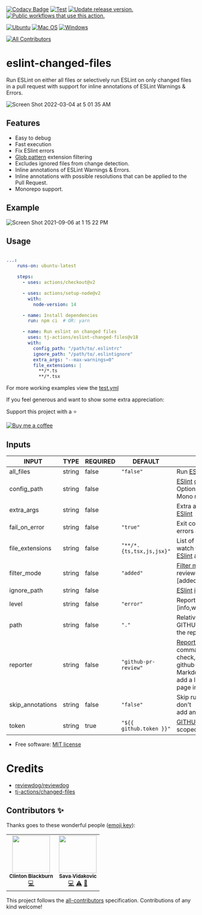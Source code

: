 [![Codacy Badge](https://api.codacy.com/project/badge/Grade/13f8c6c0f4b947b89af4e5d99379b47d)](https://app.codacy.com/gh/tj-actions/eslint-changed-files?utm_source=github.com\&utm_medium=referral\&utm_content=tj-actions/eslint-changed-files\&utm_campaign=Badge_Grade_Settings)
[![Test](https://github.com/tj-actions/eslint-changed-files/actions/workflows/test.yml/badge.svg)](https://github.com/tj-actions/eslint-changed-files/actions/workflows/test.yml) [![Update release version.](https://github.com/tj-actions/eslint-changed-files/workflows/Update%20release%20version./badge.svg)](https://github.com/tj-actions/eslint-changed-files/actions?query=workflow%3A%22Update+release+version.%22) [![Public workflows that use this action.](https://img.shields.io/endpoint?url=https%3A%2F%2Fused-by.vercel.app%2Fapi%2Fgithub-actions%2Fused-by%3Faction%3Dtj-actions%2Feslint-changed-files%26badge%3Dtrue)](https://github.com/search?o=desc\&q=tj-actions+eslint-changed-files+language%3AYAML\&s=\&type=Code)

[![Ubuntu](https://img.shields.io/badge/Ubuntu-E95420?logo=ubuntu\&logoColor=white)](https://docs.github.com/en/actions/reference/workflow-syntax-for-github-actions#jobsjob_idruns-on)
[![Mac OS](https://img.shields.io/badge/mac%20os-000000?logo=macos\&logoColor=F0F0F0)](https://docs.github.com/en/actions/reference/workflow-syntax-for-github-actions#jobsjob_idruns-on)
[![Windows](https://img.shields.io/badge/Windows-0078D6?logo=windows\&logoColor=white)](https://docs.github.com/en/actions/reference/workflow-syntax-for-github-actions#jobsjob_idruns-on)

<!-- ALL-CONTRIBUTORS-BADGE:START - Do not remove or modify this section -->

[![All Contributors](https://img.shields.io/badge/all_contributors-2-orange.svg?style=flat-square)](#contributors-)

<!-- ALL-CONTRIBUTORS-BADGE:END -->

# eslint-changed-files

Run ESLint on either all files or selectively run ESLint on only changed files in a pull request with support for inline annotations of ESLint Warnings & Errors.

![Screen Shot 2022-03-04 at 5 01 35 AM](https://user-images.githubusercontent.com/17484350/156742457-ff0c2da5-aca8-4260-9a3c-76ff3a273bd6.png)

## Features

*   Easy to debug
*   Fast execution
*   Fix ESlint errors
*   [Glob pattern](https://docs.github.com/en/actions/learn-github-actions/workflow-syntax-for-github-actions#filter-pattern-cheat-sheet) extension filtering
*   Excludes ignored files from change detection.
*   Inline annotations of ESLint Warnings & Errors.
*   Inline annotations with possible resolutions that can be applied to the Pull Request.
*   Monorepo support.

## Example

![Screen Shot 2021-09-06 at 1 15 22 PM](https://user-images.githubusercontent.com/17484350/132248250-6998078b-de5d-453a-8225-f4a6e3793bbe.png)

## Usage

```yml

...:
    runs-on: ubuntu-latest

    steps:
      - uses: actions/checkout@v2

      - uses: actions/setup-node@v2
        with:
          node-version: 14

      - name: Install dependencies
        run: npm ci  # OR: yarn 

      - name: Run eslint on changed files
        uses: tj-actions/eslint-changed-files@v18
        with:
          config_path: "/path/to/.eslintrc"
          ignore_path: "/path/to/.eslintignore"
          extra_args: "--max-warnings=0"
          file_extensions: |
            **/*.ts
            **/*.tsx
```

For more working examples view the [test.yml](https://github.com/tj-actions/eslint-changed-files/blob/main/.github/workflows/test.yml)

If you feel generous and want to show some extra appreciation:

Support this project with a :star:

[![Buy me a coffee][buymeacoffee-shield]][buymeacoffee]

[buymeacoffee]: https://www.buymeacoffee.com/jackton1

[buymeacoffee-shield]: https://www.buymeacoffee.com/assets/img/custom_images/orange_img.png

## Inputs

<!-- AUTO-DOC-INPUT:START - Do not remove or modify this section -->

|      INPUT       |  TYPE  | REQUIRED |           DEFAULT            |                                                                                                                                                  DESCRIPTION                                                                                                                                                   |
|------------------|--------|----------|------------------------------|----------------------------------------------------------------------------------------------------------------------------------------------------------------------------------------------------------------------------------------------------------------------------------------------------------------|
|    all\_files     | string |  false   |          `"false"`           |                                                                                                                             Run [ESlint](https://eslint.org/) on all matchingfiles                                                                                                                             |
|   config\_path    | string |  false   |                              |                                                                             [ESlint](https://eslint.org/) [configuration file](https://eslint.org/docs/user-guide/configuring/). Optionally omitthis input for Mono repositories.                                                                              |
|    extra\_args    | string |  false   |                              |                                                                                                         Extra arguments passed to [ESlint](https://eslint.org/docs/user-guide/command-line-interface)                                                                                                          |
|  fail\_on\_error   | string |  false   |           `"true"`           |                                                                                                                         Exit code for reviewdog when<br>errors are found \[true,false].                                                                                                                         |
| file\_extensions  | string |  false   | `"**/*.{ts,tsx,js,jsx}"`<br> |                                                                                                       List of file extensions to<br> watch for changes and run<br>[ESlint](https://eslint.org/) against                                                                                                        |
|   filter\_mode    | string |  false   |          `"added"`           |                                                                                         [Filter mode](https://github.com/reviewdog/reviewdog#filter-mode) for the reviewdogcommand \[added,diff\_context,file,nofilter].                                                                                         |
|   ignore\_path    | string |  false   |                              |                                                                                                   [ESlint](https://eslint.org/) [ignore file](https://eslint.org/docs/user-guide/configuring/ignoring-code)                                                                                                    |
|      level       | string |  false   |          `"error"`           |                                                                                                                                Report level for reviewdog \[info,warning,error]                                                                                                                                 |
|       path       | string |  false   |            `"."`             |                                                                                                                           Relative path under GITHUB\_WORKSPACE to<br>the repository                                                                                                                            |
|     reporter     | string |  false   |     `"github-pr-review"`     |                                                 [Reporter](https://github.com/reviewdog/reviewdog#reporters) of reviewdog command \[github-check,github-pr-review]. github-pr-review can use Markdown and<br> add a link to rule<br>page in reviewdog reports.                                                  |
| skip\_annotations | string |  false   |          `"false"`           |                                                                                                                            Skip running reviewdog i.e don't<br>add any annotations.                                                                                                                            |
|      token       | string |   true   |   `"${{ github.token }}"`    | [GITHUB\_TOKEN](https://docs.github.com/en/free-pro-team@latest/actions/reference/authentication-in-a-workflow#using-the-github_token-in-a-workflow) or a repo scoped[Personal Access Token](https://docs.github.com/en/free-pro-team@latest/github/authenticating-to-github/creating-a-personal-access-token) |

<!-- AUTO-DOC-INPUT:END -->

*   Free software: [MIT license](LICENSE)

# Credits

*   [reviewdog/reviewdog](https://github.com/reviewdog/reviewdog)
*   [tj-actions/changed-files](https://github.com/tj-actions/changed-files)

## Contributors ✨

Thanks goes to these wonderful people ([emoji key](https://allcontributors.org/docs/en/emoji-key)):

<!-- ALL-CONTRIBUTORS-LIST:START - Do not remove or modify this section -->

<!-- prettier-ignore-start -->

<!-- markdownlint-disable -->

<table>
  <tr>
    <td align="center"><a href="https://dev.clintonblackburn.com"><img src="https://avatars.githubusercontent.com/u/910510?v=4?s=100" width="100px;" alt=""/><br /><sub><b>Clinton Blackburn</b></sub></a><br /><a href="https://github.com/tj-actions/eslint-changed-files/commits?author=clintonb" title="Code">💻</a></td>
    <td align="center"><a href="https://github.com/sava-vidakovic"><img src="https://avatars.githubusercontent.com/u/10528914?v=4?s=100" width="100px;" alt=""/><br /><sub><b>Sava Vidakovic</b></sub></a><br /><a href="https://github.com/tj-actions/eslint-changed-files/commits?author=sava-vidakovic" title="Code">💻</a> <a href="https://github.com/tj-actions/eslint-changed-files/commits?author=sava-vidakovic" title="Tests">⚠️</a> <a href="https://github.com/tj-actions/eslint-changed-files/commits?author=sava-vidakovic" title="Documentation">📖</a></td>
  </tr>
</table>

<!-- markdownlint-restore -->

<!-- prettier-ignore-end -->

<!-- ALL-CONTRIBUTORS-LIST:END -->

This project follows the [all-contributors](https://github.com/all-contributors/all-contributors) specification. Contributions of any kind welcome!
